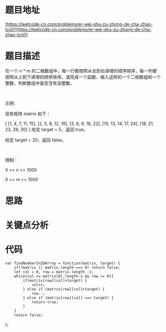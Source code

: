 # 题目地址

[https://leetcode-cn.com/problems/er-wei-shu-zu-zhong-de-cha-zhao-lcof/](https://leetcode-cn.com/problems/er-wei-shu-zu-zhong-de-cha-zhao-lcof/)

# 题目描述

在一个 n * m 的二维数组中，每一行都按照从左到右递增的顺序排序，每一列都按照从上到下递增的顺序排序。请完成一个函数，输入这样的一个二维数组和一个整数，判断数组中是否含有该整数。

 

示例:

现有矩阵 matrix 如下：

[
  [1,   4,  7, 11, 15],
  [2,   5,  8, 12, 19],
  [3,   6,  9, 16, 22],
  [10, 13, 14, 17, 24],
  [18, 21, 23, 26, 30]
]
给定 target = 5，返回 true。

给定 target = 20，返回 false。

 

限制：

0 <= n <= 1000

0 <= m <= 1000

# 思路

# 关键点分析

# 代码
    var findNumberIn2DArray = function(matrix, target) {
        if(!matrix || matrix.length === 0) return false;
        let col = 0, row = matrix.length -1;
        while(col <= matrix[0].length-1 && row >= 0){
            if(matrix[row][col]<target) {
                col++;
            } else if (matrix[row][col]>target) {
                row--;
            } else if (matrix[row][col] === target) {
                return true;
            }
        }
        return false;
};